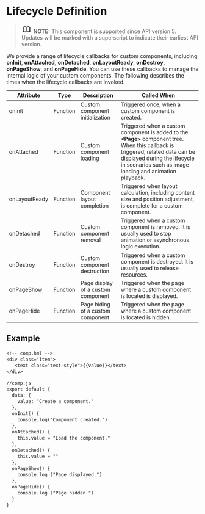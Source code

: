 # Lifecycle Definition

>![](../../public_sys-resources/icon-note.gif) **NOTE:** 
>This component is supported since API version 5. Updates will be marked with a superscript to indicate their earliest API version.

We provide a range of lifecycle callbacks for custom components, including  **onInit**,  **onAttached**,  **onDetached**,  **onLayoutReady**,  **onDestroy**,  **onPageShow**, and  **onPageHide**. You can use these callbacks to manage the internal logic of your custom components. The following describes the times when the lifecycle callbacks are invoked.

| Attribute     | Type     | Description                        | Called When                                                  |
| ------------- | -------- | ---------------------------------- | ------------------------------------------------------------ |
| onInit        | Function | Custom component initialization    | Triggered once, when a custom component is created.          |
| onAttached    | Function | Custom component loading           | Triggered when a custom component is added to the **\<Page>** component tree. When this callback is triggered, related data can be displayed during the lifecycle in scenarios such as image loading and animation playback. |
| onLayoutReady | Function | Component layout completion        | Triggered when layout calculation, including content size and position adjustment, is complete for a custom component. |
| onDetached    | Function | Custom component removal           | Triggered when a custom component is removed. It is usually used to stop animation or asynchronous logic execution. |
| onDestroy     | Function | Custom component destruction       | Triggered when a custom component is destroyed. It is usually used to release resources. |
| onPageShow    | Function | Page display of a custom component | Triggered when the page where a custom component is located is displayed. |
| onPageHide    | Function | Page hiding of a custom component  | Triggered when the page where a custom component is located is hidden. |


## Example

```
<!-- comp.hml -->
<div class="item">  
   <text class="text-style">{{value}}</text>  
</div>
```

```
//comp.js
export default {
  data: {
    value: "Create a component."
  },
  onInit() {
    console.log("Component created.")
  },
  onAttached() {
    this.value = "Load the component."
  },
  onDetached() {
    this.value = ""
  },
  onPageShow() {
    console.log ("Page displayed.")
  },
  onPageHide() {
    console.log ("Page hidden.")
  }
}
```

